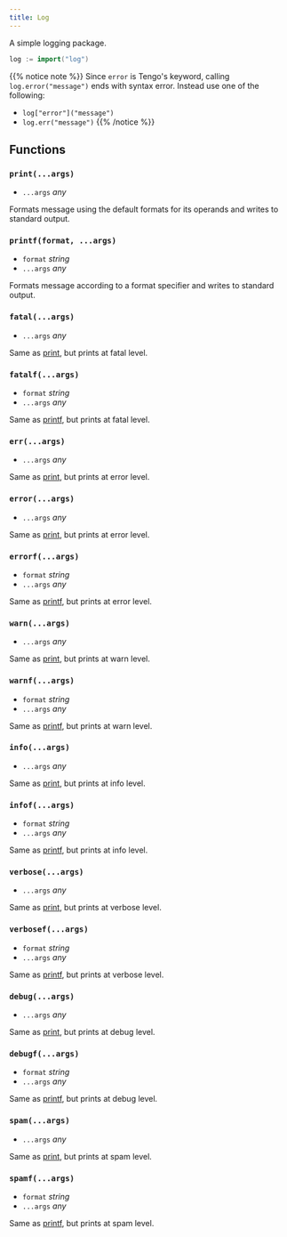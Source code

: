 ```yaml
---
title: Log
---
```


A simple logging package.

```go
log := import("log")
```

{{% notice note %}}
Since `error` is Tengo's keyword, calling `log.error("message")` ends with syntax error. Instead use one of the following:

- `log["error"]("message")`
- `log.err("message")`
{{% /notice %}}

## Functions

### `print(...args)`

* `...args` *any*

Formats message using the default formats for its operands and writes to standard output.

### `printf(format, ...args)`

* `format` *string*
* `...args` *any*

Formats message according to a format specifier and writes to standard output.

### `fatal(...args)`

* `...args` *any*

Same as [print][], but prints at fatal level.

### `fatalf(...args)`

* `format` *string*
* `...args` *any*

Same as [printf][], but prints at fatal level.

### `err(...args)`

* `...args` *any*

Same as [print][], but prints at error level.

### `error(...args)`

* `...args` *any*

Same as [print][], but prints at error level.

### `errorf(...args)`

* `format` *string*
* `...args` *any*

Same as [printf][], but prints at error level.

### `warn(...args)`

* `...args` *any*

Same as [print][], but prints at warn level.

### `warnf(...args)`

* `format` *string*
* `...args` *any*

Same as [printf][], but prints at warn level.

### `info(...args)`

* `...args` *any*

Same as [print][], but prints at info level.

### `infof(...args)`

* `format` *string*
* `...args` *any*

Same as [printf][], but prints at info level.

### `verbose(...args)`

* `...args` *any*

Same as [print][], but prints at verbose level.

### `verbosef(...args)`

* `format` *string*
* `...args` *any*

Same as [printf][], but prints at verbose level.

### `debug(...args)`

* `...args` *any*

Same as [print][], but prints at debug level.

### `debugf(...args)`

* `format` *string*
* `...args` *any*

Same as [printf][], but prints at debug level.

### `spam(...args)`

* `...args` *any*

Same as [print][], but prints at spam level.

### `spamf(...args)`

* `format` *string*
* `...args` *any*

Same as [printf][], but prints at spam level.

[print]: #printargs
[printf]: #printfformat-args
